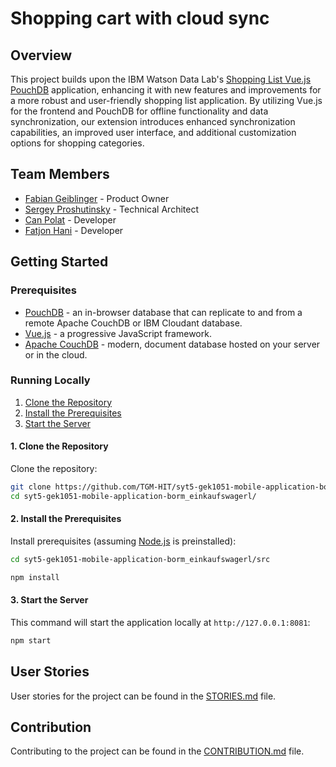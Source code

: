 # Shopping cart with cloud sync

## Overview

This project builds upon the IBM Watson Data Lab's [Shopping List Vue.js PouchDB](https://github.com/ibm-watson-data-lab/shopping-list-vuejs-pouchdb) application, enhancing it with new features and improvements for a more robust and user-friendly shopping list application. By utilizing Vue.js for the frontend and PouchDB for offline functionality and data synchronization, our extension introduces enhanced synchronization capabilities, an improved user interface, and additional customization options for shopping categories.

## Team Members

- [Fabian Geiblinger](https://github.com/lowfabi) - Product Owner
- [Sergey Proshutinsky](https://github.com/sproshut) - Technical Architect
- [Can Polat](https://github.com/cpolat-tgm) - Developer
- [Fatjon Hani](https://github.com/FatjonHani) - Developer



## Getting Started

### Prerequisites

- [PouchDB](https://pouchdb.com/) - an in-browser database that can replicate to and from a remote Apache CouchDB or IBM Cloudant database.
- [Vue.js](https://vuejs.org/) - a progressive JavaScript framework.
- [Apache CouchDB](http://couchdb.apache.org/) - modern, document database hosted on your server or in the cloud.

### Running Locally

1. [Clone the Repository](#1-Clone-the-Repository)
2. [Install the Prerequisites](#2-Install-the-Prerequisites)
3. [Start the Server](#3-Start-the-Server)

#### 1. Clone the Repository

Clone the repository:

```bash
git clone https://github.com/TGM-HIT/syt5-gek1051-mobile-application-borm_einkaufswagerl.git
cd syt5-gek1051-mobile-application-borm_einkaufswagerl/
```

#### 2. Install the Prerequisites

Install prerequisites (assuming [Node.js](https://nodejs.org/) is preinstalled):

```bash	
cd syt5-gek1051-mobile-application-borm_einkaufswagerl/src
```

```bash
npm install 
```

#### 3. Start the Server

This command will start the application locally at `http://127.0.0.1:8081`:

```bash
npm start
```

## User Stories

User stories for the project can be found in the [STORIES.md](Stories.md) file.

## Contribution

Contributing to the project can be found in the [CONTRIBUTION.md](Contribution.md) file.
